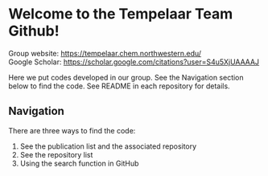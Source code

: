 # Welcome to the Tempelaar Team Github!
Group website: https://tempelaar.chem.northwestern.edu/  
Google Scholar: https://scholar.google.com/citations?user=S4u5XjUAAAAJ

Here we put codes developed in our group. See the Navigation section below to find the code. See README in each repository for details.

## Navigation
There are three ways to find the code: 
1. See the publication list and the associated repository
1. See the repository list
1. Using the search function in GitHub
